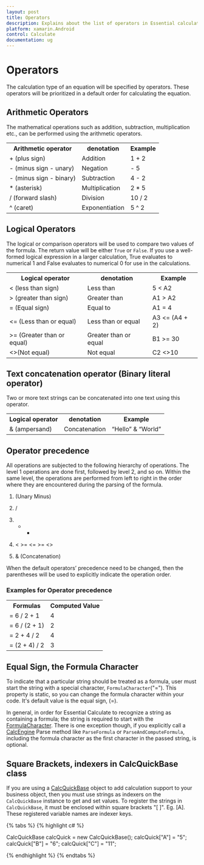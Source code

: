 ```yaml
---
layout: post
title: Operators
description: Explains about the list of operators in Essential calculate
platform: xamarin.Android
control: Calculate
documentation: ug
---
```


# Operators

The calculation type of an equation will be specified by operators. These operators will be prioritized 
in a default order for calculating the equation.

## Arithmetic Operators

The mathematical operations such as addition, subtraction, multiplication etc., can be performed using the arithmetic operators.

<table>
<tr>
<th>
Arithmetic operator</th><th>
denotation</th><th>
Example</th></tr>
<tr>
<td>
+ (plus sign)</td><td>
Addition</td><td>
1 + 2</td></tr>
<tr>
<td>
-  (minus sign - unary) </td><td>
Negation</td><td>
- 5</td></tr>
<tr>
<td>
-  (minus sign - binary)</td><td>
Subtraction </td><td>
4 - 2</td></tr>
<tr>
<td>
* (asterisk)</td><td>
Multiplication </td><td>
2 * 5</td></tr>
<tr>
<td>
/ (forward slash)</td><td>
Division</td><td>
10 / 2</td></tr>
<tr>
<td>
^ (caret)</td><td>
Exponentiation </td><td>
5 ^ 2</td></tr>
</table>

## Logical Operators 

The logical or comparison operators will be used to compare two values of the formula. The return value will be either `True` or `False`.
If you use a well-formed logical expression in a larger calculation, True evaluates to numerical 1 and False evaluates to numerical 0 for use in the calculations.

<table>
<tr>
<th>
Logical operator</th><th>
denotation</th><th>
Example</th></tr>
<tr>
<td>
< (less than sign)</td><td>
Less than</td><td>
5 < A2</td></tr>
<tr>
<td>
> (greater than sign)</td><td>
Greater than</td><td>
A1 > A2</td></tr>
<tr>
<td>
= (Equal sign)</td><td>
Equal to</td><td>
A1 = 4</td></tr>
<tr>
<td>
<= (Less than or equal)</td><td>
Less than or equal</td><td>
A3 <= (A4 + 2)</td></tr>
<tr>
<td>
>= (Greater than or equal)</td><td>
Greater than or equal</td><td>
B1 >= 30</td></tr>
<tr>
<td>
<>(Not equal)</td><td>
Not equal</td><td>
C2 <>10</td></tr>
</table>

## Text concatenation operator (Binary literal operator)

Two or more text strings can be concatenated into one text using this operator. 

<table>
<tr>
<th>
Logical operator</th><th>
denotation</th><th>
Example</th></tr>
<tr>
<td>
& (ampersand)</td><td>
Concatenation</td><td>
“Hello” & “World”</td></tr>
</table>

## Operator precedence

All operations are subjected to the following hierarchy of operations. The level 1 operations are done first, followed by level 2, and so on. Within the same level, the operations are performed from 
left to right in the order where they are encountered during the parsing of the formula.

1. (Unary Minus)

2. /

3. + -

4. < >= <= >= <>

5. & (Concatenation)

When the default operators’ precedence need to be changed, then the parentheses will be used to explicitly indicate the operation order.

### Examples for Operator precedence

<table>
<tr>
<th>
Formulas</th><th>
Computed Value</th></tr>
<tr>
<td>
= 6 / 2 + 1</td><td>
4</td></tr>
<tr>
<td>
= 6 / (2 + 1)</td><td>
2</td></tr>
<tr>
<td>
= 2 + 4 / 2</td><td>
4</td></tr>
<tr>
<td>
= (2 + 4) / 2</td><td>
3</td></tr>
</table>

## Equal Sign, the Formula Character

To indicate that a particular string should be treated as a formula, user must start the string with a special character, `FormulaCharacter`("="). This property is static, so you can change the formula character within your code. 
It's default value is the equal sign, (=).

In general, in order for Essential Calculate to recognize a string as containing a formula; the string is required to start with the [FormulaCharacter](https://help.syncfusion.com/cr/cref_files/windowsforms/Syncfusion.Calculate.Base~Syncfusion.Calculate.CalcEngine~FormulaCharacter.html). 
There is one exception though, if you explicitly call a [CalcEngine](https://help.syncfusion.com/cr/cref_files/windowsforms/Syncfusion.Calculate.Base~Syncfusion.Calculate.CalcEngine.html) Parse method like `ParseFormula` or `ParseAndComputeFormula`, including the formula character as the first character in the passed string, is optional.

## Square Brackets, indexers in CalcQuickBase class

If you are using a [CalcQuickBase](https://help.syncfusion.com/cr/cref_files/windowsforms/Syncfusion.Calculate.Base~Syncfusion.Calculate.CalcQuickBase.html) object to add calculation support to your business object, then you must use strings as indexers on the `CalcQuickBase` instance to get and set values.
To register the strings in `CalcQuickBase`, it must be enclosed within square brackets "[ ]". Eg. [A]. These registered variable names are indexer keys.

{% tabs %}
{% highlight c# %}

CalcQuickBase calcQuick = new CalcQuickBase();
calcQuick["A"] = "5";
calcQuick["B"] = "6";
calcQuick["C"] = "11";

{% endhighlight %}
{% endtabs %}





